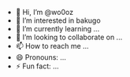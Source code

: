 - 👋 Hi, I’m @wo0oz
- 👀 I’m interested in bakugo
- 🌱 I’m currently learning ...
- 💞️ I’m looking to collaborate on ...
- 📫 How to reach me ...
- 😄 Pronouns: ...
- ⚡ Fun fact: ...

<!---
wo0oz/wo0oz is a ✨ special ✨ repository because its `README.md` (this file) appears on your GitHub profile.
You can click the Preview link to take a look at your changes.
--->

